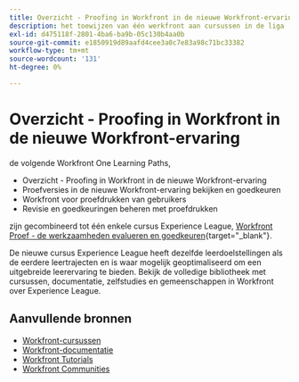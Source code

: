 ```yaml
---
title: Overzicht - Proofing in Workfront in de nieuwe Workfront-ervaring
description: het toewijzen van één werkfront aan cursussen in de liga
exl-id: d475118f-2801-4ba6-ba9b-05c130b4aa0b
source-git-commit: e1850919d89aafd4cee3a0c7e83a98c71bc33382
workflow-type: tm+mt
source-wordcount: '131'
ht-degree: 0%

---
```


# Overzicht - Proofing in Workfront in de nieuwe Workfront-ervaring

de volgende Workfront One Learning Paths,

* Overzicht - Proofing in Workfront in de nieuwe Workfront-ervaring
* Proefversies in de nieuwe Workfront-ervaring bekijken en goedkeuren
* Workfront voor proefdrukken van gebruikers
* Revisie en goedkeuringen beheren met proefdrukken

zijn gecombineerd tot één enkele cursus Experience League, [Workfront Proef - de werkzaamheden evalueren en goedkeuren](https://experienceleague.adobe.com/?recommended=Workfront-L-1-2022.1.proof){target="_blank"}.

De nieuwe cursus Experience League heeft dezelfde leerdoelstellingen als de eerdere leertrajecten en is waar mogelijk geoptimaliseerd om een uitgebreide leerervaring te bieden.  Bekijk de volledige bibliotheek met cursussen, documentatie, zelfstudies en gemeenschappen in Workfront over Experience League.

## Aanvullende bronnen

* [Workfront-cursussen](https://experienceleague.adobe.com/?lang=en&amp;Solution=Workfront#courses)
* [Workfront-documentatie](https://experienceleague.adobe.com/docs/workfront.html)
* [Workfront Tutorials](https://experienceleague.adobe.com/docs/workfront-learn/tutorials-workfront/home.html)
* [Workfront Communities](https://experienceleaguecommunities.adobe.com/t5/workfront/ct-p/workfront)
